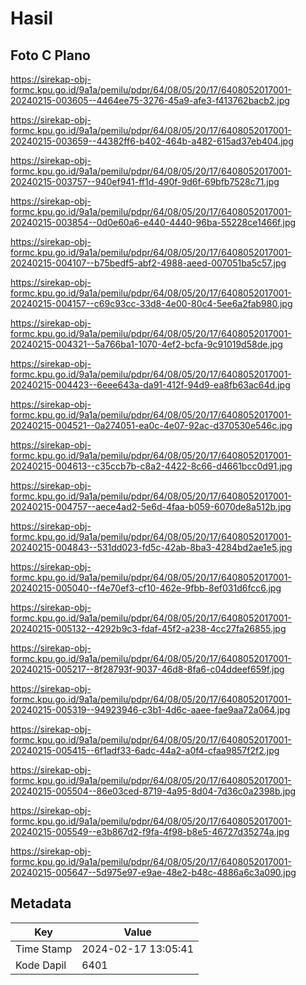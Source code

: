 # Hasil

## Foto C Plano

https://sirekap-obj-formc.kpu.go.id/9a1a/pemilu/pdpr/64/08/05/20/17/6408052017001-20240215-003605--4464ee75-3276-45a9-afe3-f413762bacb2.jpg

https://sirekap-obj-formc.kpu.go.id/9a1a/pemilu/pdpr/64/08/05/20/17/6408052017001-20240215-003659--44382ff6-b402-464b-a482-615ad37eb404.jpg

https://sirekap-obj-formc.kpu.go.id/9a1a/pemilu/pdpr/64/08/05/20/17/6408052017001-20240215-003757--940ef941-ff1d-490f-9d6f-69bfb7528c71.jpg

https://sirekap-obj-formc.kpu.go.id/9a1a/pemilu/pdpr/64/08/05/20/17/6408052017001-20240215-003854--0d0e60a6-e440-4440-96ba-55228ce1466f.jpg

https://sirekap-obj-formc.kpu.go.id/9a1a/pemilu/pdpr/64/08/05/20/17/6408052017001-20240215-004107--b75bedf5-abf2-4988-aeed-007051ba5c57.jpg

https://sirekap-obj-formc.kpu.go.id/9a1a/pemilu/pdpr/64/08/05/20/17/6408052017001-20240215-004157--c69c93cc-33d8-4e00-80c4-5ee6a2fab980.jpg

https://sirekap-obj-formc.kpu.go.id/9a1a/pemilu/pdpr/64/08/05/20/17/6408052017001-20240215-004321--5a766ba1-1070-4ef2-bcfa-9c91019d58de.jpg

https://sirekap-obj-formc.kpu.go.id/9a1a/pemilu/pdpr/64/08/05/20/17/6408052017001-20240215-004423--6eee643a-da91-412f-94d9-ea8fb63ac64d.jpg

https://sirekap-obj-formc.kpu.go.id/9a1a/pemilu/pdpr/64/08/05/20/17/6408052017001-20240215-004521--0a274051-ea0c-4e07-92ac-d370530e546c.jpg

https://sirekap-obj-formc.kpu.go.id/9a1a/pemilu/pdpr/64/08/05/20/17/6408052017001-20240215-004613--c35ccb7b-c8a2-4422-8c66-d4661bcc0d91.jpg

https://sirekap-obj-formc.kpu.go.id/9a1a/pemilu/pdpr/64/08/05/20/17/6408052017001-20240215-004757--aece4ad2-5e6d-4faa-b059-6070de8a512b.jpg

https://sirekap-obj-formc.kpu.go.id/9a1a/pemilu/pdpr/64/08/05/20/17/6408052017001-20240215-004843--531dd023-fd5c-42ab-8ba3-4284bd2ae1e5.jpg

https://sirekap-obj-formc.kpu.go.id/9a1a/pemilu/pdpr/64/08/05/20/17/6408052017001-20240215-005040--f4e70ef3-cf10-462e-9fbb-8ef031d6fcc6.jpg

https://sirekap-obj-formc.kpu.go.id/9a1a/pemilu/pdpr/64/08/05/20/17/6408052017001-20240215-005132--4292b9c3-fdaf-45f2-a238-4cc27fa26855.jpg

https://sirekap-obj-formc.kpu.go.id/9a1a/pemilu/pdpr/64/08/05/20/17/6408052017001-20240215-005217--8f28793f-9037-46d8-8fa6-c04ddeef659f.jpg

https://sirekap-obj-formc.kpu.go.id/9a1a/pemilu/pdpr/64/08/05/20/17/6408052017001-20240215-005319--94923946-c3b1-4d6c-aaee-fae9aa72a064.jpg

https://sirekap-obj-formc.kpu.go.id/9a1a/pemilu/pdpr/64/08/05/20/17/6408052017001-20240215-005415--6f1adf33-6adc-44a2-a0f4-cfaa9857f2f2.jpg

https://sirekap-obj-formc.kpu.go.id/9a1a/pemilu/pdpr/64/08/05/20/17/6408052017001-20240215-005504--86e03ced-8719-4a95-8d04-7d36c0a2398b.jpg

https://sirekap-obj-formc.kpu.go.id/9a1a/pemilu/pdpr/64/08/05/20/17/6408052017001-20240215-005549--e3b867d2-f9fa-4f98-b8e5-46727d35274a.jpg

https://sirekap-obj-formc.kpu.go.id/9a1a/pemilu/pdpr/64/08/05/20/17/6408052017001-20240215-005647--5d975e97-e9ae-48e2-b48c-4886a6c3a090.jpg


## Metadata

| Key        | Value               |
| ---------- | ------------------- |
| Time Stamp | 2024-02-17 13:05:41 |
| Kode Dapil | 6401                |



